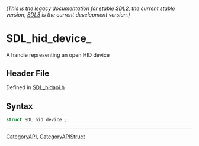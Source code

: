 ###### (This is the legacy documentation for stable SDL2, the current stable version; [SDL3](https://wiki.libsdl.org/SDL3/) is the current development version.)
# SDL_hid_device_

A handle representing an open HID device

## Header File

Defined in [SDL_hidapi.h](https://github.com/libsdl-org/SDL/blob/SDL2/include/SDL_hidapi.h)

## Syntax

```c
struct SDL_hid_device_;
```

----
[CategoryAPI](CategoryAPI), [CategoryAPIStruct](CategoryAPIStruct)

